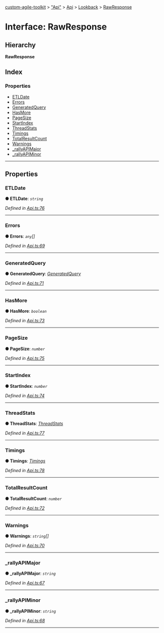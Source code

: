 [custom-agile-toolkit](../README.md) > ["Api"](../modules/_api_.md) > [Api](../modules/_api_.api.md) > [Lookback](../modules/_api_.api.lookback.md) > [RawResponse](../interfaces/_api_.api.lookback.rawresponse.md)

# Interface: RawResponse

## Hierarchy

**RawResponse**

## Index

### Properties

* [ETLDate](_api_.api.lookback.rawresponse.md#etldate)
* [Errors](_api_.api.lookback.rawresponse.md#errors)
* [GeneratedQuery](_api_.api.lookback.rawresponse.md#generatedquery)
* [HasMore](_api_.api.lookback.rawresponse.md#hasmore)
* [PageSize](_api_.api.lookback.rawresponse.md#pagesize)
* [StartIndex](_api_.api.lookback.rawresponse.md#startindex)
* [ThreadStats](_api_.api.lookback.rawresponse.md#threadstats)
* [Timings](_api_.api.lookback.rawresponse.md#timings)
* [TotalResultCount](_api_.api.lookback.rawresponse.md#totalresultcount)
* [Warnings](_api_.api.lookback.rawresponse.md#warnings)
* [_rallyAPIMajor](_api_.api.lookback.rawresponse.md#_rallyapimajor)
* [_rallyAPIMinor](_api_.api.lookback.rawresponse.md#_rallyapiminor)

---

## Properties

<a id="etldate"></a>

###  ETLDate

**● ETLDate**: *`string`*

*Defined in [Api.ts:76](https://github.com/ferentchak/rally-node-sdk/blob/88a0ac6/Api.ts#L76)*

___
<a id="errors"></a>

###  Errors

**● Errors**: *`any`[]*

*Defined in [Api.ts:69](https://github.com/ferentchak/rally-node-sdk/blob/88a0ac6/Api.ts#L69)*

___
<a id="generatedquery"></a>

###  GeneratedQuery

**● GeneratedQuery**: *[GeneratedQuery](_api_.api.lookback.generatedquery.md)*

*Defined in [Api.ts:71](https://github.com/ferentchak/rally-node-sdk/blob/88a0ac6/Api.ts#L71)*

___
<a id="hasmore"></a>

###  HasMore

**● HasMore**: *`boolean`*

*Defined in [Api.ts:73](https://github.com/ferentchak/rally-node-sdk/blob/88a0ac6/Api.ts#L73)*

___
<a id="pagesize"></a>

###  PageSize

**● PageSize**: *`number`*

*Defined in [Api.ts:75](https://github.com/ferentchak/rally-node-sdk/blob/88a0ac6/Api.ts#L75)*

___
<a id="startindex"></a>

###  StartIndex

**● StartIndex**: *`number`*

*Defined in [Api.ts:74](https://github.com/ferentchak/rally-node-sdk/blob/88a0ac6/Api.ts#L74)*

___
<a id="threadstats"></a>

###  ThreadStats

**● ThreadStats**: *[ThreadStats](_api_.api.lookback.threadstats.md)*

*Defined in [Api.ts:77](https://github.com/ferentchak/rally-node-sdk/blob/88a0ac6/Api.ts#L77)*

___
<a id="timings"></a>

###  Timings

**● Timings**: *[Timings](_api_.api.lookback.timings.md)*

*Defined in [Api.ts:78](https://github.com/ferentchak/rally-node-sdk/blob/88a0ac6/Api.ts#L78)*

___
<a id="totalresultcount"></a>

###  TotalResultCount

**● TotalResultCount**: *`number`*

*Defined in [Api.ts:72](https://github.com/ferentchak/rally-node-sdk/blob/88a0ac6/Api.ts#L72)*

___
<a id="warnings"></a>

###  Warnings

**● Warnings**: *`string`[]*

*Defined in [Api.ts:70](https://github.com/ferentchak/rally-node-sdk/blob/88a0ac6/Api.ts#L70)*

___
<a id="_rallyapimajor"></a>

###  _rallyAPIMajor

**● _rallyAPIMajor**: *`string`*

*Defined in [Api.ts:67](https://github.com/ferentchak/rally-node-sdk/blob/88a0ac6/Api.ts#L67)*

___
<a id="_rallyapiminor"></a>

###  _rallyAPIMinor

**● _rallyAPIMinor**: *`string`*

*Defined in [Api.ts:68](https://github.com/ferentchak/rally-node-sdk/blob/88a0ac6/Api.ts#L68)*

___


